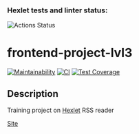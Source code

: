 ### Hexlet tests and linter status:
![Actions Status](/workflows/hexlet-check/badge.svg)

# frontend-project-lvl3
[![Maintainability](https://api.codeclimate.com/v1/badges/ecda998e5d1ed43a1fb5/maintainability)](https://codeclimate.com/github/nightlord189/frontend-project-lvl3)
[![CI](https://github.com/nightlord189/frontend-project-lvl3/workflows/Node%20CI/badge.svg)](https://github.com/nightlord189/frontend-project-lvl3/actions)
[![Test Coverage](https://api.codeclimate.com/v1/badges/ecda998e5d1ed43a1fb5/test_coverage)](https://codeclimate.com/github/nightlord189/frontend-project-lvl3/test_coverage)

## Description
Training project on [Hexlet](https://hexlet.io)
RSS reader

[Site](https://frontend-project-lvl3-alpha-mocha.vercel.app/)